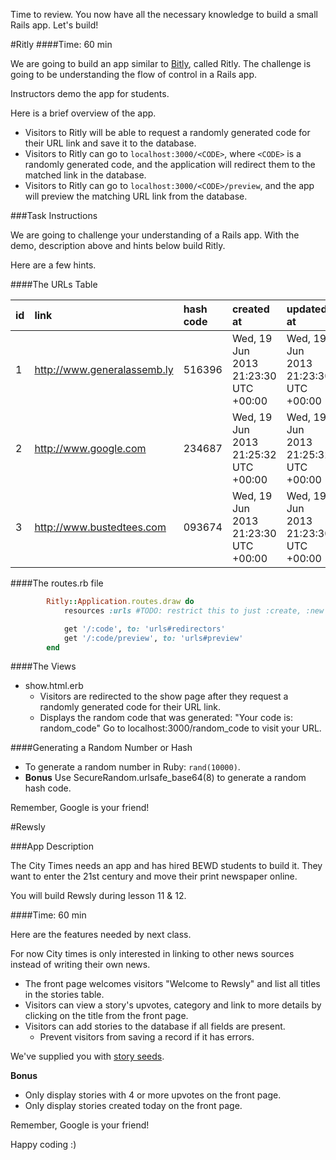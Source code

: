 Time to review. You now have all the necessary knowledge to build a small Rails app. Let's build!

#Ritly
####Time: 60 min

We are going to build an app similar to [Bitly](https://bitly.com), called Ritly. The challenge is going to be understanding the flow of control in a Rails app.

Instructors demo the app for students.

Here is a brief overview of the app.

* Visitors to Ritly will be able to request a randomly generated code for their URL link and save it to the database.
*	Visitors to Ritly can go to ```localhost:3000/<CODE>```, where ```<CODE>``` is a randomly generated code, and the application will redirect them to the  matched link in the database.
*	Visitors to Ritly can go to ```localhost:3000/<CODE>/preview```, and the app will preview the matching URL link from the database.


###Task Instructions

We are going to challenge your understanding of a Rails app. With the demo, description above and hints below build Ritly.

Here are a few hints.

####The URLs Table

|id|link |hash code|created at|updated at|
|:---|:----|:--------|:---------|:---------|
|1|http://www.generalassemb.ly|516396|Wed, 19 Jun 2013 21:23:30 UTC +00:00|Wed, 19 Jun 2013 21:23:30 UTC +00:00|
|2|http://www.google.com|234687|Wed, 19 Jun 2013 21:25:32 UTC +00:00|Wed, 19 Jun 2013 21:25:32 UTC +00:00|
|3|http://www.bustedtees.com|093674|Wed, 19 Jun 2013 21:23:30 UTC +00:00|Wed, 19 Jun 2013 21:23:30 UTC +00:00|


####The routes.rb file

```ruby
		Ritly::Application.routes.draw do
			resources :urls #TODO: restrict this to just :create, :new and :show

			get '/:code', to: 'urls#redirectors'
			get '/:code/preview', to: 'urls#preview'
		end
```

####The Views

*	show.html.erb
	*	Visitors are redirected to the show page after they request a randomly generated code for their URL link.
	*	Displays the random code that was generated: "Your code is: random_code" Go to localhost:3000/random_code to visit your URL.


####Generating a Random Number or Hash

*	To generate a random number in Ruby: ```rand(10000)```.
*	__Bonus__ Use SecureRandom.urlsafe_base64(8) to generate a random hash code.

Remember, Google is your friend!



#Rewsly

###App Description

The City Times needs an app and has hired BEWD students to build it. They want to enter the 21st century and move their print newspaper online.

You will build Rewsly during lesson 11 & 12.

####Time: 60 min

Here are the features needed by next class.

For now City times is only interested in linking to other news sources instead of writing their own news.

*	The front page welcomes visitors "Welcome to Rewsly" and list all titles in the stories table.
*	Visitors can view a story's upvotes, category and link to more details by clicking on the title from the front page.
*	Visitors can add stories to the database if all fields are present.
	*	Prevent visitors from saving a record if it has errors.


We've supplied you with [story seeds](story_seeds.rb).

__Bonus__

*	Only display stories with 4 or more upvotes on the front page.
*	Only display stories created today on the front page.

Remember, Google is your friend!

Happy coding :)
